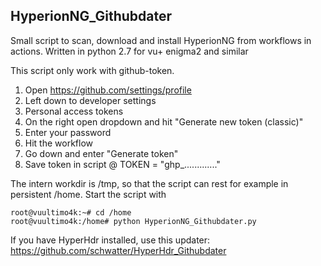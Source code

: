 ## HyperionNG_Githubdater

Small script to scan, download and install HyperionNG from workflows in actions.
Written in python 2.7 for vu+ enigma2 and similar

This script only work with github-token.
1. Open https://github.com/settings/profile
2. Left down to developer settings
3. Personal access tokens
4. On the right open dropdown and hit "Generate new token (classic)"
5. Enter your password
6. Hit the workflow
7. Go down and enter "Generate token"
8. Save token in script @ TOKEN = "ghp_............."

The intern workdir is /tmp, so that the script can rest for example in persistent /home.
Start the script with
```
root@vuultimo4k:~# cd /home
root@vuultimo4k:/home# python HyperionNG_Githubdater.py
```

If you have HyperHdr installed, use this updater:
https://github.com/schwatter/HyperHdr_Githubdater
